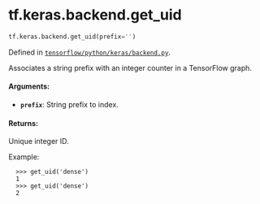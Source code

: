 <div itemscope itemtype="http://developers.google.com/ReferenceObject">
<meta itemprop="name" content="tf.keras.backend.get_uid" />
<meta itemprop="path" content="Stable" />
</div>

# tf.keras.backend.get_uid

``` python
tf.keras.backend.get_uid(prefix='')
```



Defined in [`tensorflow/python/keras/backend.py`](https://www.tensorflow.org/code/tensorflow/python/keras/backend.py).

Associates a string prefix with an integer counter in a TensorFlow graph.

#### Arguments:

* <b>`prefix`</b>: String prefix to index.


#### Returns:

  Unique integer ID.

Example:

```
  >>> get_uid('dense')
  1
  >>> get_uid('dense')
  2
```